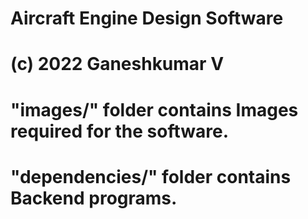# Aircraft Engine Design Software
# (c) 2022 Ganeshkumar V 
# "images/" folder contains Images required for the software.
# "dependencies/" folder contains Backend programs.
